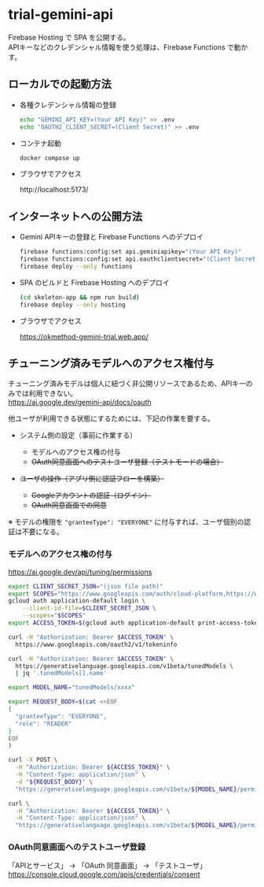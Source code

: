# trial-gemini-api

Firebase Hosting で SPA を公開する。  
APIキーなどのクレデンシャル情報を使う処理は、Firebase Functions で動かす。

## ローカルでの起動方法

- 各種クレデンシャル情報の登録

  ```sh
  echo "GEMINI_API_KEY=(Your API Key)" >> .env
  echo "OAUTH2_CLIENT_SECRET=(Client Secret)" >> .env
  ```

- コンテナ起動

  ```sh
  docker compose up
  ```

- ブラウザでアクセス

  http://localhost:5173/

## インターネットへの公開方法

- Gemini APIキーの登録と Firebase Functions へのデプロイ

  ```sh
  firebase functions:config:set api.geminiapikey="(Your API Key)"
  firebase functions:config:set api.oauthclientsecret="(Client Secret)"
  firebase deploy --only functions
  ```

- SPA のビルドと Firebase Hosting へのデプロイ

  ```sh
  (cd skeleton-app && npm run build)
  firebase deploy --only hosting
  ```

- ブラウザでアクセス

  https://okmethod-gemini-trial.web.app/

## チューニング済みモデルへのアクセス権付与

チューニング済みモデルは個人に紐づく非公開リソースであるため、APIキーのみでは利用できない。  
https://ai.google.dev/gemini-api/docs/oauth


他ユーザが利用できる状態にするためには、下記の作業を要する。

- システム側の設定（事前に作業する）
  - モデルへのアクセス権の付与
  - ~~OAuth同意画面へのテストユーザ登録（テストモードの場合）~~
  
- ~~ユーザの操作（アプリ側に認証フローを構築）~~
  - ~~Googleアカウントの認証（ログイン）~~
  - ~~OAuth同意画面での同意~~

※ モデルの権限を `"granteeType": "EVERYONE"` に付与すれば、ユーザ個別の認証は不要になる。

### モデルへのアクセス権の付与

https://ai.google.dev/api/tuning/permissions

```sh
export CLIENT_SECRET_JSON="(json file path)"
export SCOPES="https://www.googleapis.com/auth/cloud-platform,https://www.googleapis.com/auth/generative-language.tuning,https://www.googleapis.com/auth/generative-language.retriever"
gcloud auth application-default login \
    --client-id-file=$CLIENT_SECRET_JSON \
    --scopes="$SCOPES"
export ACCESS_TOKEN=$(gcloud auth application-default print-access-token)

curl -H "Authorization: Bearer $ACCESS_TOKEN" \
  https://www.googleapis.com/oauth2/v1/tokeninfo 

curl -H "Authorization: Bearer $ACCESS_TOKEN" \
  https://generativelanguage.googleapis.com/v1beta/tunedModels \
  | jq '.tunedModels[].name'

export MODEL_NAME="tunedModels/xxxx"

export REQUEST_BODY=$(cat <<EOF
{
  "granteeType": "EVERYONE",
  "role": "READER"
}
EOF
)

curl -X POST \
  -H "Authorization: Bearer ${ACCESS_TOKEN}" \
  -H "Content-Type: application/json" \
  -d "${REQUEST_BODY}" \
  "https://generativelanguage.googleapis.com/v1beta/${MODEL_NAME}/permissions"

curl \
  -H "Authorization: Bearer ${ACCESS_TOKEN}" \
  -H "Content-Type: application/json" \
  "https://generativelanguage.googleapis.com/v1beta/${MODEL_NAME}/permissions"

```

### OAuth同意画面へのテストユーザ登録

「APIとサービス」 -> 「OAuth 同意画面」 -> 「テストユーザ」
https://console.cloud.google.com/apis/credentials/consent
